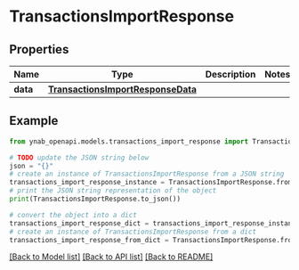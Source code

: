 # TransactionsImportResponse


## Properties

Name | Type | Description | Notes
------------ | ------------- | ------------- | -------------
**data** | [**TransactionsImportResponseData**](TransactionsImportResponseData.md) |  | 

## Example

```python
from ynab_openapi.models.transactions_import_response import TransactionsImportResponse

# TODO update the JSON string below
json = "{}"
# create an instance of TransactionsImportResponse from a JSON string
transactions_import_response_instance = TransactionsImportResponse.from_json(json)
# print the JSON string representation of the object
print(TransactionsImportResponse.to_json())

# convert the object into a dict
transactions_import_response_dict = transactions_import_response_instance.to_dict()
# create an instance of TransactionsImportResponse from a dict
transactions_import_response_from_dict = TransactionsImportResponse.from_dict(transactions_import_response_dict)
```
[[Back to Model list]](../README.md#documentation-for-models) [[Back to API list]](../README.md#documentation-for-api-endpoints) [[Back to README]](../README.md)


